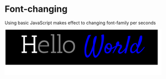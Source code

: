 # Font-changing
Using basic JavaScript makes effect to changing font-family per seconds

![](./Font-change.gif)
